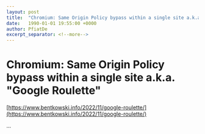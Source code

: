 ```yaml
---
layout: post
title:  "Chromium: Same Origin Policy bypass within a single site a.k.a. "Google Roulette""
date:   1990-01-01 19:55:00 +0000
author: PfiatDe
excerpt_separator: <!--more-->
---
```


# Chromium: Same Origin Policy bypass within a single site a.k.a. "Google Roulette"

[https://www.bentkowski.info/2022/11/google-roulette/](https://www.bentkowski.info/2022/11/google-roulette/)

...
<!--more-->
